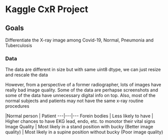 # Kaggle CxR Project

## Goals
<p>Differentiate the X-ray image among Covid-19, Normal, Pneumonia and Tuberculosis</p>

### Data

<p>The data are different in size but with same uint8 dtype, we can just resize and rescale the data</p>

<p>However, from a perspective of a former radiographer, lots of images have really bad image quality.
Some of the data are perhapse screenshots and some of the data have unnecessary digital info on top.
Also, most of the normal subjects and patients may not have the same x-ray routine procedures</p>

   |Normal person | Patient
---|---|---
Forein bodies | Less likely to have | Higher chances to have EKG lead, endo, etc. to monotor their vital signs
Image Quality | Most likely in a stand position with bucky (Better image quality) | Most likely in a supine position without bucky (Poor image quality)